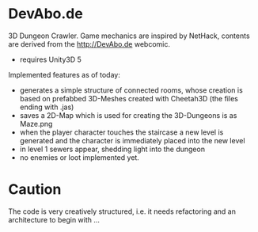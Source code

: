 # DevAbo.de
3D Dungeon Crawler. Game mechanics are inspired by NetHack, contents are derived from the http://DevAbo.de webcomic.

- requires Unity3D 5

Implemented features as of today:
- generates a simple structure of connected rooms, whose creation is based on prefabbed 3D-Meshes created with Cheetah3D (the files ending with .jas)
- saves a 2D-Map which is used for creating the 3D-Dungeons is as Maze.png
- when the player character touches the staircase a new level is generated and the character is immediately placed into the new level
- in level 1 sewers appear, shedding light into the dungeon 
- no enemies or loot implemented yet.

# Caution
The code is very creatively structured, i.e. it needs refactoring and an architecture to begin with ...
